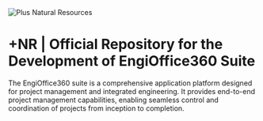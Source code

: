 
<img src='https://i.imgur.com/nnhM4dc.png' alt='Plus Natural Resources' title='Plus Natural Resources' />

<h1>+NR | Official Repository for the Development of EngiOffice360 Suite</h1>
<p>
The EngiOffice360 suite is a comprehensive application platform designed for project management and integrated engineering. It provides end-to-end project management capabilities, enabling seamless control and coordination of projects from inception to completion.</p>

